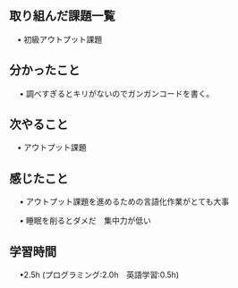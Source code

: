 ## 取り組んだ課題一覧

 　• 初級アウトプット課題

## 分かったこと

　 • 調べすぎるとキリがないのでガンガンコードを書く。

## 次やること　
           
 　• アウトプット課題

## 感じたこと

　 • アウトプット課題を進めるための言語化作業がとても大事

　 • 睡眠を削るとダメだ　集中力が低い

## 学習時間

　 •2.5h (プログラミング:2.0h　英語学習:0.5h)